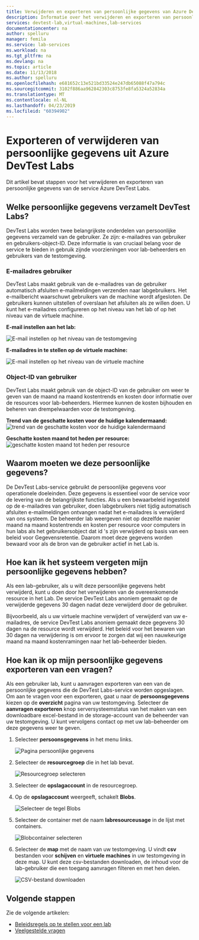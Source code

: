 ```yaml
---
title: Verwijderen en exporteren van persoonlijke gegevens van Azure DevTest Labs | Microsoft Docs
description: Informatie over het verwijderen en exporteren van persoonlijke gegevens van de service Azure DevLast Labs ter ondersteuning van uw verplichtingen onder de General Data Protection Regulation (GDPR).
services: devtest-lab,virtual-machines,lab-services
documentationcenter: na
author: spelluru
manager: femila
ms.service: lab-services
ms.workload: na
ms.tgt_pltfrm: na
ms.devlang: na
ms.topic: article
ms.date: 11/13/2018
ms.author: spelluru
ms.openlocfilehash: e681652c13e521bd33524e247db65088f47a794c
ms.sourcegitcommit: 3102f886aa962842303c8753fe8fa5324a52834a
ms.translationtype: MT
ms.contentlocale: nl-NL
ms.lasthandoff: 04/23/2019
ms.locfileid: "60394902"
---
```

# <a name="export-or-delete-personal-data-from-azure-devtest-labs"></a>Exporteren of verwijderen van persoonlijke gegevens uit Azure DevTest Labs
Dit artikel bevat stappen voor het verwijderen en exporteren van persoonlijke gegevens van de service Azure DevTest Labs. 

## <a name="what-personal-data-does-devtest-labs-collect"></a>Welke persoonlijke gegevens verzamelt DevTest Labs?
DevTest Labs worden twee belangrijkste onderdelen van persoonlijke gegevens verzameld van de gebruiker. Ze zijn: e-mailadres van gebruiker en gebruikers-object-ID. Deze informatie is van cruciaal belang voor de service te bieden in gebruik zijnde voorzieningen voor lab-beheerders en gebruikers van de testomgeving.

### <a name="user-email-address"></a>E-mailadres gebruiker
DevTest Labs maakt gebruik van de e-mailadres van de gebruiker automatisch afsluiten e-mailmeldingen verzenden naar labgebruikers. Het e-mailbericht waarschuwt gebruikers van de machine wordt afgesloten. De gebruikers kunnen uitstellen of overslaan het afsluiten als ze willen doen. U kunt het e-mailadres configureren op het niveau van het lab of op het niveau van de virtuele machine.

**E-mail instellen aan het lab:**

![E-mail instellen op het niveau van de testomgeving](./media/personal-data-delete-export/lab-user-email.png)

**E-mailadres in te stellen op de virtuele machine:**

![E-mail instellen op het niveau van de virtuele machine](./media/personal-data-delete-export/vm-user-email.png)

### <a name="user-object-id"></a>Object-ID van gebruiker
DevTest Labs maakt gebruik van de object-ID van de gebruiker om weer te geven van de maand na maand kostentrends en kosten door informatie over de resources voor lab-beheerders. Hiermee kunnen de kosten bijhouden en beheren van drempelwaarden voor de testomgeving. 

**Trend van de geschatte kosten voor de huidige kalendermaand:**
![trend van de geschatte kosten voor de huidige kalendermaand](./media/personal-data-delete-export/estimated-cost-trend-per-month.png)

**Geschatte kosten maand tot heden per resource:**
![geschatte kosten maand tot heden per resource](./media/personal-data-delete-export/estimated-month-to-date-cost-by-resource.png)


## <a name="why-do-we-need-this-personal-data"></a>Waarom moeten we deze persoonlijke gegevens?
De DevTest Labs-service gebruikt de persoonlijke gegevens voor operationele doeleinden. Deze gegevens is essentieel voor de service voor de levering van de belangrijkste functies. Als u een bewaarbeleid ingesteld op de e-mailadres van gebruiker, doen labgebruikers niet tijdig automatisch afsluiten e-mailmeldingen ontvangen nadat het e-mailadres is verwijderd van ons systeem. De beheerder lab weergeven niet op dezelfde manier maand na maand kostentrends en kosten per resource voor computers in hun labs als het gebruikersobject dat id 's zijn verwijderd op basis van een beleid voor Gegevensretentie. Daarom moet deze gegevens worden bewaard voor als de bron van de gebruiker actief in het Lab is.

## <a name="how-can-i-have-the-system-to-forget-my-personal-data"></a>Hoe kan ik het systeem vergeten mijn persoonlijke gegevens hebben?
Als een lab-gebruiker, als u wilt deze persoonlijke gegevens hebt verwijderd, kunt u doen door het verwijderen van de overeenkomende resource in het Lab. De service DevTest Labs anoniem gemaakt op de verwijderde gegevens 30 dagen nadat deze verwijderd door de gebruiker.

Bijvoorbeeld, als u uw virtuele machine verwijdert of verwijderd van uw e-mailadres, de service DevTest Labs anoniem gemaakt deze gegevens 30 dagen na de resource wordt verwijderd. Het beleid voor het bewaren van 30 dagen na verwijdering is om ervoor te zorgen dat wij een nauwkeurige maand na maand kostenramingen naar het lab-beheerder bieden.

## <a name="how-can-i-request-an-export-on-my-personal-data"></a>Hoe kan ik op mijn persoonlijke gegevens exporteren van een vragen?
Als een gebruiker lab, kunt u aanvragen exporteren van een van de persoonlijke gegevens die de DevTest Labs-service worden opgeslagen. Om aan te vragen voor een exporteren, gaat u naar de **persoonsgegevens** kiezen op de **overzicht** pagina van uw testomgeving. Selecteer de **aanvragen exporteren** knop serversysteemstatus van het maken van een downloadbare excel-bestand in de storage-account van de beheerder van uw testomgeving. U kunt vervolgens contact op met uw lab-beheerder om deze gegevens weer te geven.

1. Selecteer **persoonsgegevens** in het menu links. 

    ![Pagina persoonlijke gegevens](./media/personal-data-delete-export/personal-data-page.png)
2. Selecteer de **resourcegroep** die in het lab bevat.

    ![Resourcegroep selecteren](./media/personal-data-delete-export/select-resource-group.png)
3. Selecteer de **opslagaccount** in de resourcegroep.
4. Op de **opslagaccount** weergeeft, schakelt **Blobs**.

    ![Selecteer de tegel Blobs](./media/personal-data-delete-export/select-blobs-tile.png)
5. Selecteer de container met de naam **labresourceusage** in de lijst met containers.

    ![Blobcontainer selecteren](./media/personal-data-delete-export/select-blob-container.png)
6. Selecteer de **map** met de naam van uw testomgeving. U vindt **csv** bestanden voor **schijven** en **virtuele machines** in uw testomgeving in deze map. U kunt deze csv-bestanden downloaden, de inhoud voor de lab-gebruiker die een toegang aanvragen filteren en met hen delen.

    ![CSV-bestand downloaden](./media/personal-data-delete-export/download-csv-file.png)

## <a name="next-steps"></a>Volgende stappen
Zie de volgende artikelen: 

- [Beleidsregels op te stellen voor een lab](devtest-lab-get-started-with-lab-policies.md)
- [Veelgestelde vragen](devtest-lab-faq.md)
